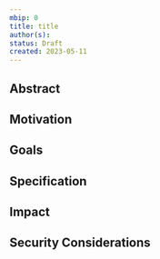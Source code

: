 ```yaml
---
mbip: 0
title: title
author(s):
status: Draft
created: 2023-05-11
---
```


## Abstract



## Motivation



## Goals



## Specification



## Impact



## Security Considerations


